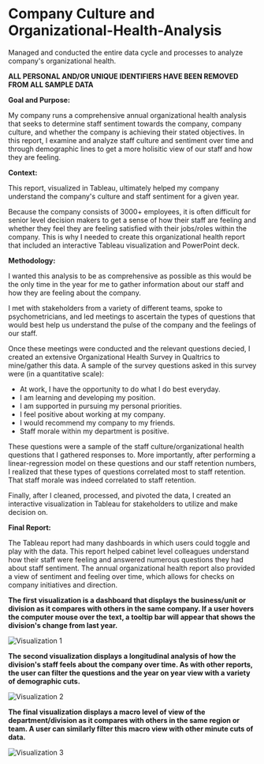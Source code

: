 # Company Culture and Organizational-Health-Analysis
Managed and conducted the entire data cycle and processes to analyze company's organizational health.  

**ALL PERSONAL AND/OR UNIQUE IDENTIFIERS HAVE BEEN REMOVED FROM ALL SAMPLE DATA** 

**Goal and Purpose:**

My company runs a comprehensive annual organizational health analysis that seeks to determine staff sentiment towards the company, company culture, and
whether the company is achieving their stated objectives. In this report, I examine and analyze staff culture and sentiment over time and through demographic lines to get a more holisitic view of our staff and how they are feeling.

**Context:** 

This report, visualized in Tableau, ultimately helped my company understand the company's culture and staff sentiment for a given year.

Because the company consists of 3000+ employees, it is often difficult for senior level decision makers to get a sense of how their staff are feeling and 
whether they feel they are feeling satisfied with their jobs/roles within the company. This is why I needed to create this organizational health report that included an interactive Tableau visualization and PowerPoint deck.

**Methodology:**

I wanted this analysis to be as comprehensive as possible as this would be the only time in the year for me to gather information about our staff and how they are feeling about the company.

I met with stakeholders from a variety of different teams, spoke to psychometricians, and led meetings to ascertain the types of questions that would best help us understand the pulse of the company and the feelings of our staff. 

Once these meetings were conducted and the relevant questions decied, I created an extensive Organizational Health Survey in Qualtrics to mine/gather this data. A sample of the survey questions asked in this survey were (in a quantitative scale):

   - At work, I have the opportunity to do what I do best everyday.
   - I am learning and developing my position.
   - I am supported in pursuing my personal priorities. 
   - I feel positive about working at my company.
   - I would recommend my company to my friends.
   - Staff morale within my department is positive. 
   
These questions were a sample of the staff culture/organizational health questions that I gathered responses to. More importantly, after performing a linear-regression model on these questions and our staff retention numbers, I realized that these types of questions correlated most to staff retention. That staff morale was indeed correlated to staff retention. 

Finally, after I cleaned, processed, and pivoted the data, I created an interactive visualization in Tableau for stakeholders to utilize and make decision on. 

**Final Report:**

The Tableau report had many dashboards in which users could toggle and play with the data. This report helped cabinet level colleagues understand how their staff were feeling and answered numerous questions they had about staff sentiment. The annual organizational health report also provided a view of sentiment and feeling over time, which allows for checks on company initiatives and direction.  

**The first visualization is a dashboard that displays the business/unit or division as it compares with others in the same company. If a user hovers the computer mouse over the text, a tooltip bar will appear that shows the division's change from last year.**

![Visualization 1](Culture-1.gif)



**The second visualization displays a longitudinal analysis of how the division's staff feels about the company over time. As with other reports, the user can filter the questions and the year on year view with a variety of demographic cuts.**

![Visualization 2](Culture-2.gif)



**The final visualization displays a macro level of view of the department/division as it compares with others in the same region or team. A user can similarly filter this macro view with other minute cuts of data.**

![Visualization 3](Culture-3.gif)



